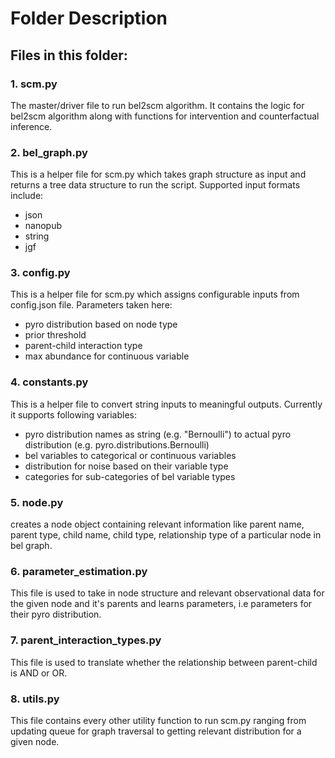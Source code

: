 # Folder Description

## Files in this folder:

### 1. scm.py
The master/driver file to run bel2scm algorithm. 
It contains the logic for bel2scm algorithm along with functions for
intervention and counterfactual inference.

### 2. bel_graph.py
This is a helper file for scm.py which takes graph structure as input
and returns a tree data structure to run the script.
Supported input formats include:
- json
- nanopub
- string
- jgf

### 3. config.py
This is a helper file for scm.py which assigns
configurable inputs from config.json file. 
Parameters taken here:
- pyro distribution based on node type
- prior threshold
- parent-child interaction type
- max abundance for continuous variable

### 4. constants.py
This is a helper file to convert string inputs to meaningful outputs.
Currently it supports following variables:
- pyro distribution names as string (e.g. "Bernoulli") to actual pyro distribution (e.g. pyro.distributions.Bernoulli)
- bel variables to categorical or continuous variables
- distribution for noise based on their variable type
- categories for sub-categories of bel variable types

### 5. node.py
creates a node object containing relevant information like parent name, parent type, 
child name, child type, relationship type of a particular node in bel graph.

### 6. parameter_estimation.py
This file is used to take in node structure and relevant observational data for the given node and it's parents
and learns parameters, i.e parameters for their pyro distribution.

### 7. parent_interaction_types.py
This file is used to translate whether the relationship between parent-child is AND or OR.

### 8. utils.py
This file contains every other utility function to run scm.py ranging from updating queue for graph traversal to
getting relevant distribution for a given node.